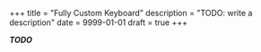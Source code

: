 +++
title = "Fully Custom Keyboard"
description = "TODO: write a description"
date = 9999-01-01
draft = true
+++

***TODO***
